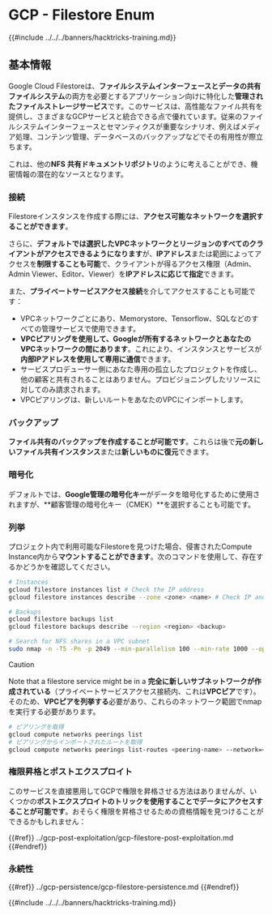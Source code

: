 # GCP - Filestore Enum

{{#include ../../../banners/hacktricks-training.md}}

## 基本情報

Google Cloud Filestoreは、**ファイルシステムインターフェースとデータの共有ファイルシステム**の両方を必要とするアプリケーション向けに特化した**管理されたファイルストレージサービス**です。このサービスは、高性能なファイル共有を提供し、さまざまなGCPサービスと統合できる点で優れています。従来のファイルシステムインターフェースとセマンティクスが重要なシナリオ、例えばメディア処理、コンテンツ管理、データベースのバックアップなどでその有用性が際立ちます。

これは、他の**NFS** **共有ドキュメントリポジトリ**のように考えることができ、機密情報の潜在的なソースとなります。

### 接続

Filestoreインスタンスを作成する際には、**アクセス可能なネットワークを選択することができます**。

さらに、**デフォルトでは選択したVPCネットワークとリージョンのすべてのクライアントがアクセスできるようになります**が、**IPアドレス**または範囲によってアクセスを**制限することも可能**で、クライアントが得るアクセス権限（Admin、Admin Viewer、Editor、Viewer）を**IPアドレスに応じて指定**できます。

また、**プライベートサービスアクセス接続**を介してアクセスすることも可能です：

- VPCネットワークごとにあり、Memorystore、Tensorflow、SQLなどのすべての管理サービスで使用できます。
- **VPCピアリングを使用して、Googleが所有するネットワークとあなたのVPCネットワークの間にあります**。これにより、インスタンスとサービスが**内部IPアドレスを使用して専用に通信**できます。
- サービスプロデューサー側にあなた専用の孤立したプロジェクトを作成し、他の顧客と共有されることはありません。プロビジョニングしたリソースに対してのみ請求されます。
- VPCピアリングは、新しいルートをあなたのVPCにインポートします。

### バックアップ

**ファイル共有のバックアップを作成することが可能です**。これらは後で**元の新しいファイル共有インスタンス**または**新しいものに復元**できます。

### 暗号化

デフォルトでは、**Google管理の暗号化キー**がデータを暗号化するために使用されますが、**顧客管理の暗号化キー（CMEK）**を選択することも可能です。

### 列挙

プロジェクト内で利用可能なFilestoreを見つけた場合、侵害されたCompute Instance内から**マウントすることができます**。次のコマンドを使用して、存在するかどうかを確認してください。
```bash
# Instances
gcloud filestore instances list # Check the IP address
gcloud filestore instances describe --zone <zone> <name> # Check IP and access restrictions

# Backups
gcloud filestore backups list
gcloud filestore backups describe --region <region> <backup>

# Search for NFS shares in a VPC subnet
sudo nmap -n -T5 -Pn -p 2049 --min-parallelism 100 --min-rate 1000 --open 10.99.160.2/20
```
> [!CAUTION]
> Note that a filestore service might be in a **完全に新しいサブネットワークが作成されている**（プライベートサービスアクセス接続内、これは**VPCピア**です）。\
> そのため、**VPCピアを列挙する**必要があり、これらのネットワーク範囲でnmapを実行する必要があります。
>
> ```bash
> # ピアリングを取得
> gcloud compute networks peerings list
> # ピアリングからインポートされたルートを取得
> gcloud compute networks peerings list-routes <peering-name> --network=<network-name> --region=<region> --direction=INCOMING
> ```

### 権限昇格とポストエクスプロイト

このサービスを直接悪用してGCPで権限を昇格させる方法はありませんが、いくつかの**ポストエクスプロイトのトリックを使用することでデータにアクセスすることが可能です**。おそらく権限を昇格させるための資格情報を見つけることができるかもしれません：

{{#ref}}
../gcp-post-exploitation/gcp-filestore-post-exploitation.md
{{#endref}}

### 永続性

{{#ref}}
../gcp-persistence/gcp-filestore-persistence.md
{{#endref}}

{{#include ../../../banners/hacktricks-training.md}}
